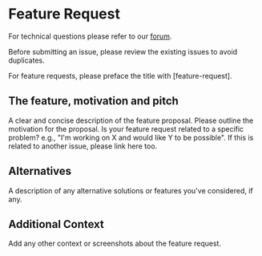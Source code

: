 # Feature Request

For technical questions please refer to our [forum](https://forums.developer.nvidia.com/t/welcome-to-the-physicsnemo-ml-model-framework-forum/178556).

Before submitting an issue, please review the existing issues to avoid duplicates.

For feature requests, please preface the title with [feature-request].

## The feature, motivation and pitch

A clear and concise description of the feature proposal. Please outline the motivation
for the proposal. Is your feature request related to a specific problem? e.g., "I'm
working on X and would like Y to be possible". If this is related to another issue,
please link here too.

## Alternatives

A description of any alternative solutions or features you've considered, if any.

## Additional Context

Add any other context or screenshots about the feature request.
